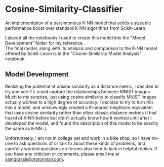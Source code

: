 # Cosine-Similarity-Classifier

An implementation of a parsimonious K-NN model that yeilds a sizeable performance boost over standard K-NN algorithms from 
Scikit-Learn.

I placed all the notebooks I used to create this model into the "Model Development" folder for my reference.  
The final model, along with its analysis and comparison to the K-NN model offered by Scikit-Learn is in the 
"Cosine-Similarity Model Analysis" notebook. 

## Model Development

Realizing the potential of cosine similarity as a distance metric, I decided to try and see if it could capture 
the relationships between MNIST images.  Much to my surprise, just using cosine similarity to classify MNIST 
images actually worked to a high degree of accuracy.  I decided to try to turn this into a model, and unknowingly created 
a K-nearest neighbors equivalent that uses cosine similarity rather than other classic distance metrics (I had heard of 
K-NN before but didn't actually know how it worked until after I developed the model, and found the description 
of this model to be exaclty the same as K-NN :).

Unfortunately, I am not in college yet and work in a bike shop, so I have no-one to ask questions of or talk to about these
kinds of problems, and carefully worded questions on forums also tend to lack in helpful replies.  If you have any
criticism or comments, please email me at samgrassii@protonmail.com.
